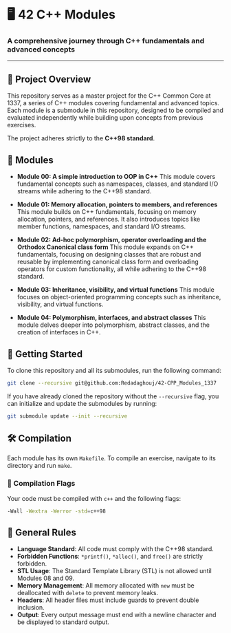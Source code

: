# 🖥️ 42 C++ Modules

[](https://www.42network.org/)

### A comprehensive journey through C++ fundamentals and advanced concepts

-----

## 📜 Project Overview

This repository serves as a master project for the C++ Common Core at 1337, a series of C++ modules covering fundamental and advanced topics. Each module is a submodule in this repository, designed to be compiled and evaluated independently while building upon concepts from previous exercises.

The project adheres strictly to the **C++98 standard**.

## 📁 Modules

  * **Module 00: A simple introduction to OOP in C++**
    This module covers fundamental concepts such as namespaces, classes, and standard I/O streams while adhering to the C++98 standard.

  * **Module 01: Memory allocation, pointers to members, and references**
    This module builds on C++ fundamentals, focusing on memory allocation, pointers, and references. It also introduces topics like member functions, namespaces, and standard I/O streams.

  * **Module 02: Ad-hoc polymorphism, operator overloading and the Orthodox Canonical class form**
    This module expands on C++ fundamentals, focusing on designing classes that are robust and reusable by implementing canonical class form and overloading operators for custom functionality, all while adhering to the C++98 standard.

  * **Module 03: Inheritance, visibility, and virtual functions**
    This module focuses on object-oriented programming concepts such as inheritance, visibility, and virtual functions.

  * **Module 04: Polymorphism, interfaces, and abstract classes**
    This module delves deeper into polymorphism, abstract classes, and the creation of interfaces in C++.

## 🚀 Getting Started

To clone this repository and all its submodules, run the following command:

```bash
git clone --recursive git@github.com:Redadaghouj/42-CPP_Modules_1337
```

If you have already cloned the repository without the `--recursive` flag, you can initialize and update the submodules by running:

```bash
git submodule update --init --recursive
```

## 🛠️ Compilation

Each module has its own `Makefile`. To compile an exercise, navigate to its directory and run `make`.

### 📌 Compilation Flags

Your code must be compiled with `c++` and the following flags:

```bash
-Wall -Wextra -Werror -std=c++98
```

## 📜 General Rules

  * **Language Standard**: All code must comply with the C++98 standard.
  * **Forbidden Functions**: `*printf()`, `*alloc()`, and `free()` are strictly forbidden.
  * **STL Usage**: The Standard Template Library (STL) is not allowed until Modules 08 and 09.
  * **Memory Management**: All memory allocated with `new` must be deallocated with `delete` to prevent memory leaks.
  * **Headers**: All header files must include guards to prevent double inclusion.
  * **Output**: Every output message must end with a newline character and be displayed to standard output.
